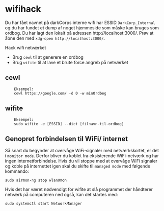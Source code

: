 # wifihack

Du har fået navnet på darkCorps interne wifi har ESSID `DarkCorp_Internal` og du har fundet et dump af noget hjemmeside som måske kan bruges som ordbog. Du har lagt den lokalt på adressen http://localhost:3000/. Prøv at åbne den med `xdg-open http://localhost:3000/`.

Hack wifi netværket
 - Brug `cewl` til at generere en ordbog
 - Brug `wifite` til at lave et brute force angreb på netværket
 
## cewl

		Eksempel:
		cewl https://google.com/ -d 0 -w minOrdbog

## wifite

		Eksempel:
		sudo wifite -e [ESSID] --dict [filnavn-til-ordbog]

## Genopret forbindelsen til WiFi/ internet

Så snart du begynder at overvåge WiFi-signaler med netværkskortet, er det i `monitor mode`. Derfor bliver du koblet fra eksisterende WiFi-netværk og har ingen internetforbindelse. Hvis du vil stoppe med at overvåge WiFi signaler og koble på internettet igen skal du skifte til `managed mode` med følgende kommando:

`sudo airmon-ng stop wlan0mon`

Hvis det har været nødvendigt for wifite at slå programmet der håndterer netværk på computeren ned også, kan det startes med:

`sudo systemctl start NetworkManager`